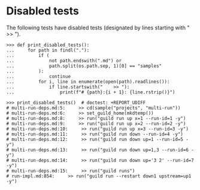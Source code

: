 # Disabled tests

The following tests have disabled tests (designated by lines starting
with " >> ").

    >>> def print_disabled_tests():
    ...     for path in findl("."):
    ...         if (
    ...             not path.endswith(".md") or
    ...             path.split(os.path.sep, 1)[0] == "samples"
    ...         ):
    ...             continue
    ...         for i, line in enumerate(open(path).readlines()):
    ...             if line.startswith("    >> "):
    ...                 print(f"# {path}:{i + 1}: {line.rstrip()}")

    >>> print_disabled_tests()  # doctest: +REPORT_UDIFF
    # multi-run-deps.md:5:     >> cd(sample("projects", "multi-run"))
    # multi-run-deps.md:6:     >> set_guild_home(mkdtemp())
    # multi-run-deps.md:8:     >> run("guild run up x=1 --run-id=1 -y")
    # multi-run-deps.md:9:     >> run("guild run up x=2 --run-id=2 -y")
    # multi-run-deps.md:10:     >> run("guild run up x=3 --run-id=3 -y")
    # multi-run-deps.md:11:     >> run("guild run down --run-id=4 -y")
    # multi-run-deps.md:12:     >> run("guild run down up=1 --run-id=5 -y")
    # multi-run-deps.md:13:     >> run("guild run down up=1,3 --run-id=6 -y")
    # multi-run-deps.md:14:     >> run("guild run down up='3 2' --run-id=7 -y")
    # multi-run-deps.md:15:     >> run("guild runs")
    # run-impl.md:854:     >> run("guild run --restart down1 upstream=up1 -y")
